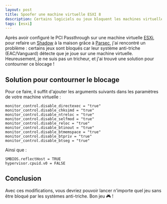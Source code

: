 ```yaml
---
layout: post
title: Spoofer une machine virtuelle ESXI 8
description: Certains logiciels ou jeux bloquent les machines virtuelles par crainte de triche. Voici comment contourner ce blocage.
tags: [esxi]
---
```


Après avoir configuré le PCI Passthrough sur une machine virtuelle [ESXi](https://en.wikipedia.org/wiki/VMware_ESXi), pour refaire un [Shadow](https://shadow.tech/fr-FR) à la maison grâce à [Parsec](https://parsec.app/), j'ai rencontré un problème : certains jeux sont bloqués car leur système anti-triche (EAC/Vanguard) détecte que je joue sur une machine virtuelle. Heureusement, je ne suis pas un tricheur, et j'ai trouvé une solution pour contourner ce blocage !

## Solution pour contourner le blocage

Pour ce faire, il suffit d'ajouter les arguments suivants dans les paramètres de votre machine virtuelle :

```plaintext
monitor_control.disable_directexec = "true"
monitor_control.disable_chksimd = "true"
monitor_control.disable_ntreloc = "true"
monitor_control.disable_selfmod = "true"
monitor_control.disable_reloc = "true"
monitor_control.disable_btinout = "true"
monitor_control.disable_btmemspace = "true"
monitor_control.disable_btpriv = "true"
monitor_control.disable_btseg = "true"
```

Ainsi que :

```plaintext
SMBIOS.reflectHost = TRUE
hypervisor.cpuid.v0 = FALSE
```

## Conclusion

Avec ces modifications, vous devriez pouvoir lancer n'importe quel jeu sans être bloqué par les systèmes anti-triche. Bon jeu 🎮 !